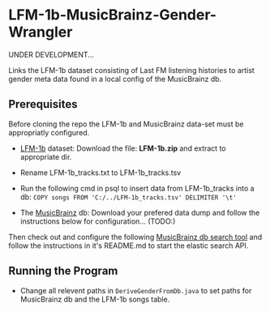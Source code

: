 LFM-1b-MusicBrainz-Gender-Wrangler
=========================

UNDER DEVELOPMENT...

Links the LFM-1b dataset consisting of Last FM listening histories to artist gender meta data found in a local config of the MusicBrainz db.

## Prerequisites

Before cloning the repo the LFM-1b and MusicBrainz data-set must be appropriatly configured.

* [LFM-1b](http://www.cp.jku.at/datasets/LFM-1b/) dataset: Download the file: **LFM-1b.zip** and extract to appropriate dir. 

* Rename LFM-1b_tracks.txt to LFM-1b_tracks.tsv
* Run the following cmd in psql to insert data from LFM-1b_tracks into a db: 
```COPY songs FROM 'C:/../LFM-1b_tracks.tsv' DELIMITER '\t'```

* The [MusicBrainz](https://musicbrainz.org/doc/MusicBrainz_Database/Download) db: Download your prefered data dump and follow the instructions below for configuration... (TODO:)

Then check out and configure the following [MusicBrainz db search tool](https://github.com/dshakes90/musicbrainzsearch) and follow the instructions in it's README.md to start the elastic search API.

## Running the Program
* Change all relevent paths in ```DeriveGenderFromDb.java``` to set paths for MusicBrainz db and the LFM-1b songs table. 

